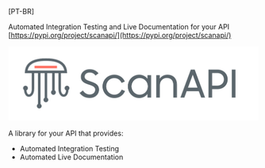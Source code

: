 [PT-BR]

Automated Integration Testing and Live Documentation for your API [https://pypi.org/project/scanapi/](https://pypi.org/project/scanapi/)

![ScanAPI Header](/assets/scanapi.png)

A library for your API that provides:

- Automated Integration Testing
- Automated Live Documentation
